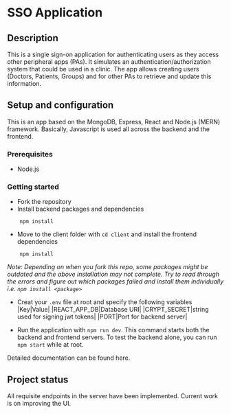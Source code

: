 # SSO Application

## Description
This is a single sign-on application for authenticating users as they access other peripheral apps (PAs). It simulates an authentication/authorization system that could be used in a clinic. The app allows creating users (Doctors, Patients, Groups) and for other PAs to retrieve and update this information. 

## Setup and configuration
This is an app based on the MongoDB, Express, React and Node.js (MERN) framework. Basically, Javascript is used all across the backend and the frontend. 

### Prerequisites
* Node.js

### Getting started
* Fork the repository
* Install backend packages and dependencies
```
    npm install
```
* Move to the client folder with `cd client` and install the frontend dependencies
```
    npm install
```
 _Note: Depending on when you fork this repo, some packages might be outdated and the above installation may not complete. Try to read through the errors and figure out which packages failed and install them individually i.e. `npm install <package>`_

* Creat your `.env` file at root and specify the following variables
|Key|Value|
|REACT_APP_DB|Database URI|
|CRYPT_SECRET|string used for signing jwt tokens|
|PORT|Port for backend server|

* Run the application with `npm run dev`. This command starts both the backend and frontend servers. To test the backend alone, you can run `npm start` while at root.

Detailed documentation can be found here.

## Project status
All requisite endpoints in the server have been implemented. Current work is on improving the UI.
